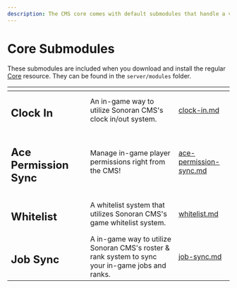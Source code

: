 ```yaml
---
description: The CMS core comes with default submodules that handle a variety of features!
---
```


# Core Submodules

These submodules are included when you download and install the regular [Core](../available-resources.md) resource. They can be found in the `server/modules` folder.

<table data-card-size="large" data-view="cards"><thead><tr><th></th><th></th><th></th><th data-hidden data-card-target data-type="content-ref"></th></tr></thead><tbody><tr><td><h2>Clock In</h2></td><td></td><td>An in-game way to utilize Sonoran CMS's clock in/out system.</td><td><a href="clock-in.md">clock-in.md</a></td></tr><tr><td><h2>Ace Permission Sync</h2></td><td></td><td>Manage in-game player permissions right from the CMS!</td><td><a href="ace-permission-sync.md">ace-permission-sync.md</a></td></tr><tr><td><h2>Whitelist</h2></td><td></td><td>A whitelist system that utilizes Sonoran CMS's game whitelist system.</td><td><a href="whitelist.md">whitelist.md</a></td></tr><tr><td><h2>Job Sync</h2></td><td></td><td>A in-game way to utilize Sonoran CMS's roster &#x26; rank system to sync your in-game jobs and ranks.</td><td><a href="job-sync.md">job-sync.md</a></td></tr></tbody></table>
